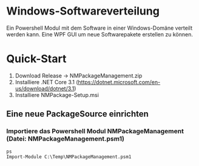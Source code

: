 # Windows-Softwareverteilung
Ein Powershell Modul mit dem Software in einer Windows-Domäne verteilt werden kann. 
Eine WPF GUI um neue Softwarepakete erstellen zu können.


# Quick-Start

1. Download Release -> NMPackageManagement.zip 
2. Installiere .NET Core 3.1 (https://dotnet.microsoft.com/en-us/download/dotnet/3.1)
2. Installiere NMPackage-Setup.msi

## Eine neue PackageSource einrichten

### Importiere das Powershell Modul NMPackageManagement (Datei: NMPackageManagement.psm1)

```
ps
Import-Module C:\Temp\NMPackageManagement.psm1
```
